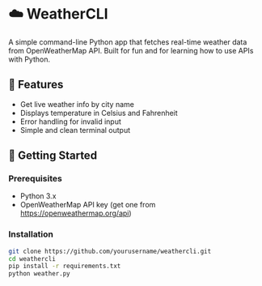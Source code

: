 # ☁️ WeatherCLI

A simple command-line Python app that fetches real-time weather data from OpenWeatherMap API. Built for fun and for learning how to use APIs with Python.

## 🔧 Features
- Get live weather info by city name
- Displays temperature in Celsius and Fahrenheit
- Error handling for invalid input
- Simple and clean terminal output

## 🚀 Getting Started

### Prerequisites
- Python 3.x
- OpenWeatherMap API key (get one from https://openweathermap.org/api)

### Installation
```bash
git clone https://github.com/yourusername/weathercli.git
cd weathercli
pip install -r requirements.txt
python weather.py
